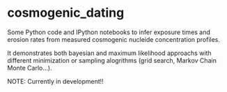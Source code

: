 cosmogenic_dating
=================

Some Python code and IPython notebooks to infer exposure times and erosion rates from measured cosmogenic nucleide concentration profiles.

It demonstrates both bayesian and maximum likelihood approachs with different minimization or sampling alogrithms (grid search, Markov Chain Monte Carlo...).

NOTE: Currently in development!!
